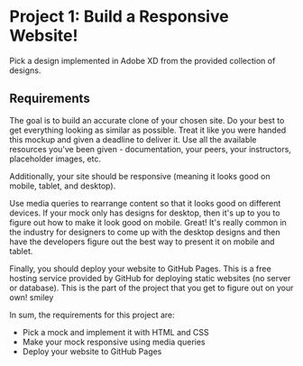 # Project 1: Build a Responsive Website!
Pick a design implemented in Adobe XD from the provided collection of designs.
## Requirements
The goal is to build an accurate clone of your chosen site. Do your best to get everything looking as similar as possible. Treat it like you were handed this mockup and given a deadline to deliver it. Use all the available resources you've been given - documentation, your peers, your instructors, placeholder images, etc.

Additionally, your site should be responsive (meaning it looks good on mobile, tablet, and desktop).

Use media queries to rearrange content so that it looks good on different devices. If your mock only has designs for desktop, then it's up to you to figure out how to make it look good on mobile. Great! It's really common in the industry for designers to come up with the desktop designs and then have the developers figure out the best way to present it on mobile and tablet.

Finally, you should deploy your website to GitHub Pages. This is a free hosting service provided by GitHub for deploying static websites (no server or database). This is the part of the project that you get to figure out on your own! smiley

In sum, the requirements for this project are:

* Pick a mock and implement it with HTML and CSS
* Make your mock responsive using media queries
* Deploy your website to GitHub Pages